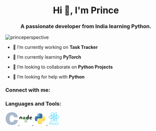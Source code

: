 <h1 align="center">Hi 👋, I'm Prince</h1>
<h3 align="center">A passionate developer from India learning Python.</h3>

<p align="left"> <img src="https://komarev.com/ghpvc/?username=princeperspective&label=Profile%20views&color=0e75b6&style=flat" alt="princeperspective" /> </p>

- 🔭 I’m currently working on **Task Tracker**

- 🌱 I’m currently learning **PyTorch**

- 👯 I’m looking to collaborate on **Python Projects**

- 🤝 I’m looking for help with **Python**

<h3 align="left">Connect with me:</h3>
<p align="left">
</p>

<h3 align="left">Languages and Tools:</h3>
<p align="left"> <a href="https://www.cprogramming.com/" target="_blank" rel="noreferrer"> <img src="https://raw.githubusercontent.com/devicons/devicon/master/icons/c/c-original.svg" alt="c" width="40" height="40"/> </a> <a href="https://nodejs.org" target="_blank" rel="noreferrer"> <img src="https://raw.githubusercontent.com/devicons/devicon/master/icons/nodejs/nodejs-original-wordmark.svg" alt="nodejs" width="40" height="40"/> </a> <a href="https://www.python.org" target="_blank" rel="noreferrer"> <img src="https://raw.githubusercontent.com/devicons/devicon/master/icons/python/python-original.svg" alt="python" width="40" height="40"/> </a> <a href="https://reactjs.org/" target="_blank" rel="noreferrer"> <img src="https://raw.githubusercontent.com/devicons/devicon/master/icons/react/react-original-wordmark.svg" alt="react" width="40" height="40"/> </a> </p>
